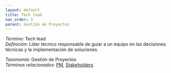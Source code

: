 ```yaml
---
layout: default
title: Tech lead
nav_order: 3
parent: Gestión de Proyectos
---
```


*Término:* Tech lead  
*Definición:* Líder técnico responsable de guiar a un equipo en las decisiones técnicas y la implementación de soluciones.

*Taxonomía:* Gestión de Proyectos  
*Términos relacionados:* [PM](https://maleniski.github.io/diccionario-angl-tec-mx/docs/alfabeticamente/P/pm/), [Stakeholders](https://maleniski.github.io/diccionario-angl-tec-mx/docs/alfabeticamente/S/stakeholders/)
